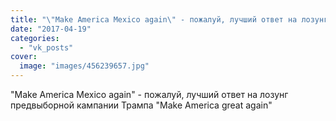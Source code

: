 ```yaml
---
title: "\"Make America Mexico again\" - пожалуй, лучший ответ на лозунг предвыборной кампании Трампа \"Make Ame..."
date: "2017-04-19"
categories: 
  - "vk_posts"
cover:
  image: "images/456239657.jpg"
---
```


"Make America Mexico again" - пожалуй, лучший ответ на лозунг предвыборной кампании Трампа "Make America great again"
